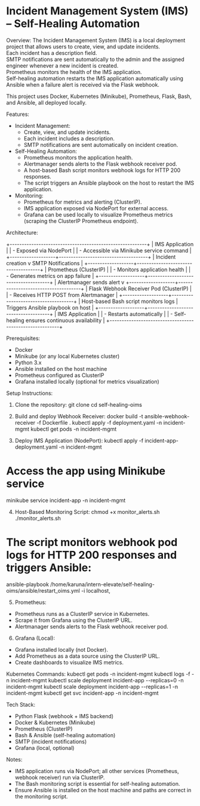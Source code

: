 # Incident Management System (IMS) – Self-Healing Automation

Overview:
The Incident Management System (IMS) is a local deployment project that allows users to create, view, and update incidents.  
Each incident has a description field.  
SMTP notifications are sent automatically to the admin and the assigned engineer whenever a new incident is created.  
Prometheus monitors the health of the IMS application.  
Self-healing automation restarts the IMS application automatically using Ansible when a failure alert is received via the Flask webhook.  

This project uses Docker, Kubernetes (Minikube), Prometheus, Flask, Bash, and Ansible, all deployed locally.

Features:
- Incident Management:
  - Create, view, and update incidents.
  - Each incident includes a description.
  - SMTP notifications are sent automatically on incident creation.
- Self-Healing Automation:
  - Prometheus monitors the application health.
  - Alertmanager sends alerts to the Flask webhook receiver pod.
  - A host-based Bash script monitors webhook logs for HTTP 200 responses.
  - The script triggers an Ansible playbook on the host to restart the IMS application.
- Monitoring:
  - Prometheus for metrics and alerting (ClusterIP).
  - IMS application exposed via NodePort for external access.
  - Grafana can be used locally to visualize Prometheus metrics (scraping the ClusterIP Prometheus endpoint).

Architecture:

+---------------------------------------------------------+
| IMS Application                                         |
| - Exposed via NodePort                                  |
| - Accessible via Minikube service command               |
+-------------------+-------------------------------------+
                    |
            Incident creation
                    v
           SMTP Notifications
                    |
+-------------------+-------------------------------------+
| Prometheus (ClusterIP)                                  |
| - Monitors application health                           |
| - Generates metrics on app failure                      |
+-------------------+-------------------------------------+
                    |
            Alertmanager sends alert
                    v
+-------------------+-------------------------------------+
| Flask Webhook Receiver Pod (ClusterIP)                  |
| - Receives HTTP POST from Alertmanager                  |
+-------------------+-------------------------------------+
                    |
        Host-based Bash script monitors logs
                    |
Triggers Ansible playbook on host
                    |
+-------------------+-------------------------------------+
| IMS Application                                        |
| - Restarts automatically                               |
| - Self-healing ensures continuous availability         |
+---------------------------------------------------------+

Prerequisites:
- Docker
- Minikube (or any local Kubernetes cluster)
- Python 3.x
- Ansible installed on the host machine
- Prometheus configured as ClusterIP
- Grafana installed locally (optional for metrics visualization)

Setup Instructions:

1. Clone the repository:
git clone <your-repo-url>
cd self-healing-oims

2. Build and deploy Webhook Receiver:
docker build -t ansible-webhook-receiver -f Dockerfile .
kubectl apply -f deployment.yaml -n incident-mgmt
kubectl get pods -n incident-mgmt

3. Deploy IMS Application (NodePort):
kubectl apply -f incident-app-deployment.yaml -n incident-mgmt
# Access the app using Minikube service
minikube service incident-app -n incident-mgmt

4. Host-Based Monitoring Script:
chmod +x monitor_alerts.sh
./monitor_alerts.sh
# The script monitors webhook pod logs for HTTP 200 responses and triggers Ansible:
ansible-playbook /home/karuna/intern-elevate/self-healing-oims/ansible/restart_oims.yml -i localhost,

5. Prometheus:
- Prometheus runs as a ClusterIP service in Kubernetes.
- Scrape it from Grafana using the ClusterIP URL.
- Alertmanager sends alerts to the Flask webhook receiver pod.

6. Grafana (Local):
- Grafana installed locally (not Docker).
- Add Prometheus as a data source using the ClusterIP URL.
- Create dashboards to visualize IMS metrics.

Kubernetes Commands:
kubectl get pods -n incident-mgmt
kubectl logs -f <webhook-pod-name> -n incident-mgmt
kubectl scale deployment incident-app --replicas=0 -n incident-mgmt
kubectl scale deployment incident-app --replicas=1 -n incident-mgmt
kubectl get svc incident-app -n incident-mgmt

Tech Stack:
- Python Flask (webhook + IMS backend)
- Docker & Kubernetes (Minikube)
- Prometheus (ClusterIP)
- Bash & Ansible (self-healing automation)
- SMTP (incident notifications)
- Grafana (local, optional)

Notes:
- IMS application runs via NodePort; all other services (Prometheus, webhook receiver) run via ClusterIP.
- The Bash monitoring script is essential for self-healing automation.
- Ensure Ansible is installed on the host machine and paths are correct in the monitoring script.